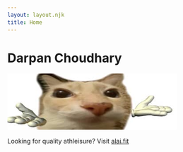 ```yaml
---
layout: layout.njk
title: Home
---
```


# Darpan Choudhary

![Profile Picture](/images/profile-shrug.png)

Looking for quality athleisure? Visit [alai.fit](https://alai.fit)